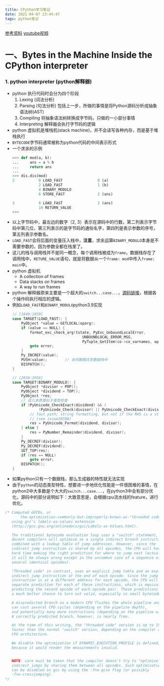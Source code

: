 ```yaml
---
title: CPython学习笔记
date: 2021-04-07 23:44:47
tags: python笔记
---
```


[参考资料](https://pg.ucsd.edu/cpython-internals.htm)
[youtube视频](https://www.youtube.com/playlist?list=PLzV58Zm8FuBL6OAv1Yu6AwXZrnsFbbR0S)


<!--more -->

# 一、Bytes in the Machine Inside the CPython interpreter

### 1. python interpreter (python解释器)

* python 执行代码时会分为四个阶段
    1. Lexing (词法分析)
    2. Parsing (句法分析) 包括上一步，所做的事情是将Python源码分析成抽象语法树(AST)
    3. Compiling 将抽象语法树转换成字节码，只做的一小部分事情
    4. Interpreting 解释器会执行字节码的逻辑
* python 虚拟机是堆栈机(stack machine)，并不会读写各种内存，而是基于堆栈执行
* `BYTECODE`字节码通常被称为python代码的中间表示形式
* 一个求余的示例
    ```python
    >>> def mod(a, b):
    ...     ans = a % b
    ...     return ans
    ...
    >>> dis.dis(mod)
    2           0 LOAD_FAST                0 (a)
                2 LOAD_FAST                1 (b)
                4 BINARY_MODULO
                6 STORE_FAST               2 (ans)

    3           8 LOAD_FAST                2 (ans)
                10 RETURN_VALUE
    >>>
    ```
* 以上字节码中，最左边的数字（2, 3）表示在源码中的行数，第二列表示字节码中第几位，第三列表示的是字节码的通俗名字，第四列是表示参数的序号，第五列表示参数名。
* `LOAD_FAST`会将后面的变量压入栈中，**注意**，求余运算`BINARY_MODULO`本身是不需要参数的，因为参数全都在栈里了。
* 这儿的栈与调用栈并不是同一概念，每个调用栈被成为`frame`，数据栈存在了调用栈中，`RETURE_VALUE`语句，就是将数据从一个`frame: mod`中传入`frame: main`中。
* python 虚拟机
    * A collection of frames
    * Data stacks on frames
    * A way to run frames
* python 解释器原来主要是一个超大的`switch...case...`，[源码链接](https://hg.python.org/cpython/file/tip/Python/ceval.c#l1838)，根据各个操作码执行相应的逻辑。
* 例如`LOAD_FAST`和`BINARY_MODULO`python3.9实现
    ```cpp
    // [1849:1859]
    case TARGET(LOAD_FAST): {
        PyObject *value = GETLOCAL(oparg);
        if (value == NULL) {
            format_exc_check_arg(tstate, PyExc_UnboundLocalError,
                                    UNBOUNDLOCAL_ERROR_MSG,
                                    PyTuple_GetItem(co->co_varnames, oparg));
            goto error;
        }
        Py_INCREF(value);
        PUSH(value);        // 会将数据压至数据栈中
        DISPATCH();
    }

    // [2038:2056]
    case TARGET(BINARY_MODULO): {
        PyObject *divisor = POP();
        PyObject *dividend = TOP();
        PyObject *res;
        // 这儿本质类似于类型检查
        if (PyUnicode_CheckExact(dividend) && (
                !PyUnicode_Check(divisor) || PyUnicode_CheckExact(divisor))) {
            // fast path; string formatting, but not if the RHS is a str subclass
            // (see issue28598)
            res = PyUnicode_Format(dividend, divisor);
        } else {
            res = PyNumber_Remainder(dividend, divisor);
        }
        Py_DECREF(divisor);
        Py_DECREF(dividend);
        SET_TOP(res);
        if (res == NULL)
            goto error;
        DISPATCH();
    }
    ```
* 如果python只有一个数据栈，那么生成器的特性就无法实现
* 由于`python`的动态类型特性，想要进一步地优化性能是一件很困难的事情，在python2中大多数是个大大的`switch...case...`，在python3中会有部分优化，源码中的部分说明如下：大致意思是，会根据cpu流水线的feature，进行优化。
```cpp
/* Computed GOTOs, or
       the-optimization-commonly-but-improperly-known-as-"threaded code"
   using gcc's labels-as-values extension
   (http://gcc.gnu.org/onlinedocs/gcc/Labels-as-Values.html).

   The traditional bytecode evaluation loop uses a "switch" statement, which
   decent compilers will optimize as a single indirect branch instruction
   combined with a lookup table of jump addresses. However, since the
   indirect jump instruction is shared by all opcodes, the CPU will have a
   hard time making the right prediction for where to jump next (actually,
   it will be always wrong except in the uncommon case of a sequence of
   several identical opcodes).

   "Threaded code" in contrast, uses an explicit jump table and an explicit
   indirect jump instruction at the end of each opcode. Since the jump
   instruction is at a different address for each opcode, the CPU will make a
   separate prediction for each of these instructions, which is equivalent to
   predicting the second opcode of each opcode pair. These predictions have
   a much better chance to turn out valid, especially in small bytecode loops.

   A mispredicted branch on a modern CPU flushes the whole pipeline and
   can cost several CPU cycles (depending on the pipeline depth),
   and potentially many more instructions (depending on the pipeline width).
   A correctly predicted branch, however, is nearly free.

   At the time of this writing, the "threaded code" version is up to 15-20%
   faster than the normal "switch" version, depending on the compiler and the
   CPU architecture.

   We disable the optimization if DYNAMIC_EXECUTION_PROFILE is defined,
   because it would render the measurements invalid.


   NOTE: care must be taken that the compiler doesn't try to "optimize" the
   indirect jumps by sharing them between all opcodes. Such optimizations
   can be disabled on gcc by using the -fno-gcse flag (or possibly
   -fno-crossjumping).
*/

```